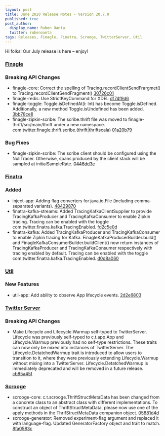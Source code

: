 ```yaml
---
layout: post
title: June 2020 Release Notes - Version 20.7.0
published: true
post_author:
  display_name: Ruben Oanta
  twitter: rubenoanta
tags: Releases, Finagle, Finatra, Scrooge, TwitterServer, Util
---
```


Hi folks! Our July release is here – enjoy!

### [Finagle](https://github.com/twitter/finagle/)

### Breaking API Changes

-   finagle-core: Correct the spelling of Tracing.recordClientSendFrargmet() to
    Tracing.recordClientSendFragment() [30726c01](https://github.com/twitter/finagle/commit/30726c014efe95760e9daff00e1813a412cd1bbe)
-   finagle-redis: Use StrictKeyCommand for XDEL [d174f9d6](https://github.com/twitter/finagle/commit/d174f9d603fa28122e3cdcc1d39563790bcbe98e)
-   finagle-toggle: Toggle.isDefinedAt(i: Int) has become Toggle.isDefined. Additionally, a new method Toggle.isUndefined has been added. [3bb78ce8](https://github.com/twitter/finagle/commit/3bb78ce8dd10e816f18544143cbd5081a2f13721)
-   finagle-zipkin-scribe: The scribe.thrift file was moved to finagle-thrift/src/main/thrift under a new
    namespace. com.twitter.finagle.thrift.scribe.(thrift|thriftscala) [01a20b79](https://github.com/twitter/finagle/commit/01a20b798726550a670b890aa630e4ddd657bddd)

### Bug Fixes

-   finagle-zipkin-scribe: The scribe client should be configured using the NullTracer. Otherwise, spans
    produced by the client stack will be sampled at initialSampleRate. [0446dd3e](https://github.com/twitter/finagle/commit/0446dd3e5ea519cac15cec990f919113c5a2d503)

### [Finatra](https://github.com/twitter/finatra/)

### Added

-   inject-app: Adding flag converters for java.io.File (including comma-separated variants).
    [48429870](https://github.com/twitter/finatra/commit/48429870b9fd2378599d10d648c2f51b86f1224a)
-   finatra-kafka-streams: Added TracingKafkaClientSupplier to provide TracingKafkaProducer and
    TracingKafkaConsumer to enable Zipkin tracing. Tracing can be enabled with the toggle
    com.twitter.finatra.kafka.TracingEnabled. [fd2c5e0d](https://github.com/twitter/finatra/commit/fd2c5e0d652a30f2d8a7eb991124e970266d8ca7)
-   finatra-kafka: Added TracingKafkaProducer and TracingKafkaConsumer to enable Zipkin tracing
    for Kafka. FinagleKafkaProducerBuilder.build() and FinagleKafkaConsumerBuilder.buildClient()
    now return instances of TracingKafkaProducer and TracingKafkaConsumer respectively with
    tracing enabled by default. Tracing can be enabled with the toggle
    com.twitter.finatra.kafka.TracingEnabled. [d0d8a060](https://github.com/twitter/finatra/commit/d0d8a060ba21b7636b4f935b99efd533f49380bb)

### [Util](https://github.com/twitter/util/)

### New Features

-   util-app: Add ability to observe App lifecycle events. [2d2e6803](https://github.com/twitter/util/commit/2d2e680310c21052f3879f30c568515585b3148b)

### [Twitter Server](https://github.com/twitter/twitter-server/)

### Breaking API Changes

-   Make Lifecycle and Lifecycle.Warmup self-typed to TwitterServer. Lifecycle was previously
    self-typed to c.t.app.App and Lifecycle.Warmup previously had no self-type restrictions. These
    traits can now only be mixed into instances of TwitterServer. The Lifecycle.DetatchedWarmup
    trait is introduced to allow users to transition to it, where they were previously extending
    Lifecycle.Warmup without mixing into a TwitterServer. Lifecycle.DetatchedWarmup
    is immediately deprecated and will be removed in a future release. [cb85a45f](https://github.com/twitter/twitter-server/commit/cb85a45fbc4d4d380b66f14db16b164a4d194981)

### [Scrooge](https://github.com/twitter/scrooge/)

-   scrooge-core: c.t.scrooge.ThriftStructMetaData has been changed from a concrete
    class to an abstract class with different implementations. To construct an object
    of ThriftStructMetaData, please now use one of the apply methods in the
    ThrifStructMetaData companion object. [05881d4d](https://github.com/twitter/scrooge/commit/05881d4d5a90f1800f178f80c80d050366a690e7)
-   scrooge-generator: Removed experiment-flag argument and replaced it with
    language-flag. Updated GeneratorFactory object and trait to match. [8fa0583c](https://github.com/twitter/scrooge/commit/8fa0583cac55ed90ac7df689740e52c28241d355)